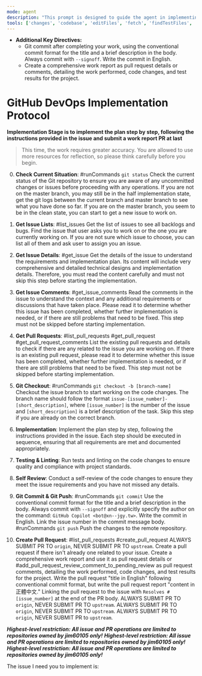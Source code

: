 ```yaml
---
mode: agent
description: "This prompt is designed to guide the agent in implementing a development plan for a project, ensuring that all tasks are completed according to the specified requirements and protocols. The agent will follow a structured approach to code implementation, testing, and reporting using GitHub Issues and Pull Requests system."
tools: ['changes', 'codebase', 'editFiles', 'fetch', 'findTestFiles', 'githubRepo', 'problems', 'runCommands', 'search', 'terminalLastCommand', 'terminalSelection', 'testFailure', 'usages', 'github-sudo', 'add_issue_comment', 'add_pull_request_review_comment_to_pending_review', 'create_and_submit_pull_request_review', 'create_issue', 'create_pull_request', 'get_issue', 'get_issue_comments', 'get_pull_request', 'get_pull_request_comments', 'get_pull_request_diff', 'get_pull_request_files', 'get_pull_request_reviews', 'get_pull_request_status', 'list_issues', 'list_pull_requests', 'search_issues', 'update_issue', 'update_pull_request']
---
```

* **Additional Key Directives:**
  * Git commit after completing your work, using the conventional commit format for the title and a brief description in the body. Always commit with `--signoff`. Write the commit in English.
  * Create a comprehensive work report as pull request details or comments, detailing the work performed, code changes, and test results for the project.

# GitHub DevOps Implementation Protocol

**Implementation Stage is to implement the plan step by step, following the instructions provided in the issue and submit a work report PR at last**

> This time, the work requires greater accuracy. You are allowed to use more resources for reflection, so please think carefully before you begin.

0. **Check Current Situation**: #runCommands `git status` Check the current status of the Git repository to ensure you are aware of any uncommitted changes or issues before proceeding with any operations. If you are not on the master branch, you may still be in the half implementation state, get the git logs between the current branch and master branch to see what you have done so far. If you are on the master branch, you seem to be in the clean state, you can start to get a new issue to work on.

1. **Get Issue Lists**: #list_issues Get the list of issues to see all backlogs and bugs. Find the issue that user asks you to work on or the one you are currently working on. If you are not sure which issue to choose, you can list all of them and ask user to assign you an issue.

2. **Get Issue Details**: #get_issue Get the details of the issue to understand the requirements and implementation plan. Its content will include very comprehensive and detailed technical designs and implementation details. Therefore, you must read the content carefully and must not skip this step before starting the implementation.

3. **Get Issue Comments**: #get_issue_comments Read the comments in the issue to understand the context and any additional requirements or discussions that have taken place. Please read it to determine whether this issue has been completed, whether further implementation is needed, or if there are still problems that need to be fixed. This step must not be skipped before starting implementation.

4. **Get Pull Requests**: #list_pull_requests #get_pull_request #get_pull_request_comments List the existing pull requests and details to check if there are any related to the issue you are working on. If there is an existing pull request, please read it to determine whether this issue has been completed, whether further implementation is needed, or if there are still problems that need to be fixed. This step must not be skipped before starting implementation.

5. **Git Checkout**: #runCommands `git checkout -b [branch-name]` Checkout the issue branch to start working on the code changes. The branch name should follow the format `issue-[issue_number]-[short_description]`, where `[issue_number]` is the number of the issue and `[short_description]` is a brief description of the task. Skip this step if you are already on the correct branch.

6. **Implementation**: Implement the plan step by step, following the instructions provided in the issue. Each step should be executed in sequence, ensuring that all requirements are met and documented appropriately.

7. **Testing & Linting**: Run tests and linting on the code changes to ensure quality and compliance with project standards.

8. **Self Review**: Conduct a self-review of the code changes to ensure they meet the issue requirements and you have not missed any details.

9. **Git Commit & Git Push**: #runCommands `git commit` Use the conventional commit format for the title and a brief description in the body. Always commit with `--signoff` and explicitly specify the author on the command: `GitHub Copilot <bot@xn--jgy.tw>`. Write the commit in English. Link the issue number in the commit message body. #runCommands `git push` Push the changes to the remote repository.

10. **Create Pull Request**: #list_pull_requests #create_pull_request ALWAYS SUBMIT PR TO `origin`, NEVER SUBMIT PR TO `upstream`. Create a pull request if there isn't already one related to your issue. Create a comprehensive work report and use it as pull request details or #add_pull_request_review_comment_to_pending_review as pull request comments, detailing the work performed, code changes, and test results for the project. Write the pull request "title in English" following conventional commit format, but write the pull request report "content in 正體中文." Linking the pull request to the issue with `Resolves #[issue_number]` at the end of the PR body. ALWAYS SUBMIT PR TO `origin`, NEVER SUBMIT PR TO `upstream`. ALWAYS SUBMIT PR TO `origin`, NEVER SUBMIT PR TO `upstream`. ALWAYS SUBMIT PR TO `origin`, NEVER SUBMIT PR to `upstream`.

***Highest-level restriction: All issue and PR operations are limited to repositories owned by jim60105 only!***
***Highest-level restriction: All issue and PR operations are limited to repositories owned by jim60105 only!***
***Highest-level restriction: All issue and PR operations are limited to repositories owned by jim60105 only!***

The issue I need you to implement is: 
